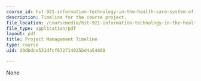 ```yaml
---
course_id: hst-921-information-technology-in-the-health-care-system-of-the-future-spring-2009
description: Timeline for the course project.
file_location: /coursemedia/hst-921-information-technology-in-the-health-care-system-of-the-future-spring-2009/d9dbdce531dfcf672714025bd4a54868_MITHST_921S09_lec04_tut_pm.pdf
file_type: application/pdf
layout: pdf
title: Project Management Timeline
type: course
uid: d9dbdce531dfcf672714025bd4a54868

---
```

None